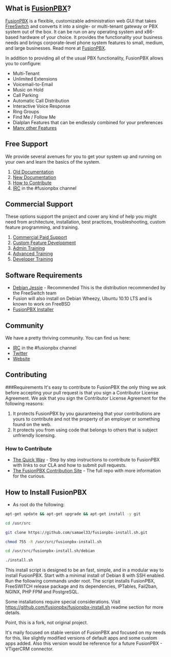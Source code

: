 What is [FusionPBX](http://fusionpbx.com/)?
--------------------------------------
[FusionPBX](http://fusionpbx.com/) is a flexible, customizable administration web GUI that takes [FreeSwitch](http://freeswitch.org) and converts it into a single- or multi-tenant gateway or PBX system out of the box.
It can be run on any operating system and x86-based hardware of your choice.
It provides the functionality your business needs and brings corporate-level phone system features to small, medium, and large businesses. Read more at [FusionPBX](http://fusionpbx.com/).

In addition to providing all of the usual PBX functionality, FusionPBX allows you to configure:

- Multi-Tenant
- Unlimited Extensions
- Voicemail-to-Email
- Music on Hold
- Call Parking
- Automatic Call Distribution
- Interactive Voice Response
- Ring Groups
- Find Me / Follow Me
- Dialplan Features that can be endlessly combined for your preferences
- [Many other Features](http://wiki.fusionpbx.com/index.php?title=Features)

Free Support
--------------------------------------
We provide several avenues for you to get your system up and running on your own and learn the basics of the system.

1. [Old Documentation](http://wiki.fusionpbx.com/index.php?title=Main_Page)
2. [New Documentation](http://docs.fusionpbx.com)
3. [How to Contribute](https://github.com/Fusionpbx/opensource)
4. [IRC](http://webchat.freenode.net/) in the #fusionpbx channel

Commercial Support
--------------------------------------
These options support the project and cover any kind of help you might need from architecture, installation, best practices, troubleshooting, custom feature programming, and training.

1. [Commercial Paid Support](http://fusionpbx.com/support.php)
2. [Custom Feature Development](http://fusionpbx.com/support.php)
3. [Admin Training](http://fusionpbx.com)
4. [Advanced Training](http://fusionpbx.com)
5. [Developer Training](http://fusionpbx.com)

Software Requirements
--------------------------------------
- [Debian Jessie](http://cdimage.debian.org/debian-cd/8.1.0/amd64/iso-cd/debian-8.1.0-amd64-netinst.iso) - Recommended
This is the distribution recommended by the FreeSwitch team
- Fusion will also install on Debian Wheezy, Ubuntu 10.10 LTS and is known to work on FreeBSD
- [FusionPBX Installer](http://fusionpbx.com)


Community
--------------------------------------
We have a pretty thriving community. You can find us here:

- [IRC](http://webchat.freenode.net/) in the #fusionpbx channel
- [Twitter](http://twitter.com/fusionpbx)
- [Website](http://fusionpbx.com)

Contributing
---------------------------------------

###Requirements
It's easy to contribute to FusionPBX the only thing we ask before accepting your pull request is that you sign a Contributor License Agreement.
We ask that you sign the Contributor License Agreement for the following reasons:

1. It protects FusionPBX by you gauranteeing that your contributions are yours to contribute and not the property of an employer or something found on the web.
2. It protects you from using code that belongs to others that is subject unfriendly licensing.

### How to Contribute
* [The Quick Way](https://github.com/Fusionpbx/opensource/blob/master/sign-cla.md) - Step by step instructions to contribute to FusionPBX with links to our CLA and how to submit pull requests.
* [The FusionPBX Contribution Site](https://github.com/Fusionpbx/opensource) - The full repo with more information for the curious.

How to Install FusionPBX
----------------------------
* As root do the following:

```bash
apt-get update && apt-get upgrade && apt-get install -y git
```
```bash
cd /usr/src
```
```bash
git clone https://github.com/samael33/fusionpbx-install.sh.git
```
```bash
chmod 755 -R /usr/src/fusionpbx-install.sh
```
```bash
cd /usr/src/fusionpbx-install.sh/debian
```
```bash
./install.sh
```

This install script is designed to be an fast, simple, and in a modular way to install FusionPBX. Start with a minimal install of Debian 8 with SSH enabled. Run the following commands under root. The script installs FusionPBX, FreeSWITCH release package and its dependencies, IPTables, Fail2ban, NGINX, PHP FPM and PostgreSQL.

Some installations require special considerations. Visit https://github.com/fusionpbx/fusionpbx-install.sh readme section for more details.

Point, this is a fork, not original project.

It's maily focused on stable version of FusionPBX and focused on my needs for this, like slightly modified versions of default apps and some custom apps added.
Also this version would be reference for a future FusionPBX - VTigerCRM connector.

